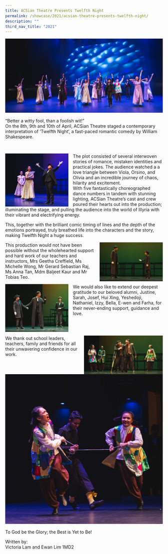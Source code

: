 ```yaml
---
title: ACSian Theatre Presents Twelfth Night
permalink: /showcase/2021/acsian-theatre-presents-twelfth-night/
description: ""
third_nav_title: "2021"
---
```

![](/images/20210407_7187_MWP_WEBRES.jpeg)

“Better a witty fool, than a foolish wit!”&nbsp;  
On the 8th, 9th and 10th of April, ACSian Theatre staged a contemporary interpretation of ‘Twelfth Night‘, a fast-paced romantic comedy by William Shakespeare.

<br>

<img src="/images/20210407_7227_MWP_WEBRES.jpeg" style="width: 40%; margin-right:15px;" align="left"> The plot consisted of several interwoven stories of romance, mistaken identities and practical jokes. The audience watched a a love triangle between Viola, Orsino, and Olivia and an incredible journey of chaos, hilarity and excitement.
<br>
With five fantastically choreographed dance numbers in tandem with stunning lighting, ACSian Theatre’s cast and crew poured their hearts out into the production; illuminating the stage, and pulling the audience into the world of Illyria with their vibrant and electrifying energy.&nbsp;


This, together with the brilliant comic timing of lines and the depth of the emotions portrayed, truly breathed life into the characters and the story, making Twelfth Night a huge success. 

<img src="/images/20210407_7707_MWP_WEBRES.jpeg" style="width: 40%; margin-left:15px;" align="right"> 

This production would not have been possible without the wholehearted support and hard work of our teachers and instructors, Mrs Geetha Creffield, Ms Michelle Wong, Mr Gerard Sebastian Raj, Ms Anna Tan, Mdm Baljeet Kaur and Mr Tobias Teo.

<img src="/images/20210407_7651_MWP_WEBRES.jpeg" style="width: 40%; margin-right:15px;" align="left">  

We would also like to extend our deepest gratitude to our beloved alumni, Justine, Sarah, Josef, Hui Xing, Yeshedoji, Nathaniel, Izzy, Bella, E-wen and Farha, for their never-ending support, guidance and love. 

<br><br>

<img src="/images/20210407_7700_MWP_WEBRES.jpeg" style="width: 50%; margin-left:10px;" align="right"> 

We thank out school leaders, teachers, family and friends for all their unwavering confidence in our work.

<br>

![](/images/20210407_7497_MWP_WEBRES.jpeg)

To God be the Glory; the Best is Yet to Be!

  

Written by:&nbsp;<br>
Victoria Lam and Ewan Lim 1MD2